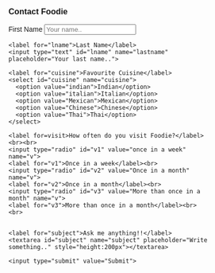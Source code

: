 <!DOCTYPE html>
<html>
<head>
<meta name="viewport" content="width=device-width, initial-scale=1">
<style>
body {font-family: Arial, Helvetica, sans-serif;}
* {box-sizing: border-box;}

input[type=text], select, textarea {
  width: 100%;
  padding: 12px;
  border: 1px solid #ccc;
  border-radius: 4px;
  box-sizing: border-box;
  margin-top: 6px;
  margin-bottom: 16px;
  resize: vertical;
}

input[type=submit] {
  background-color: #4CAF50;
  color: white;
  padding: 12px 20px;
  border: none;
  border-radius: 4px;
  cursor: pointer;
}

input[type=submit]:hover {
  background-color: #45a049;
}

.container {
  border-radius: 5px;
  background-color: #f2f2f2;
  padding: 20px;
}
</style>
</head>
<body>

<h3>Contact Foodie</h3>

<div class="container">
  <form action="/action_page.php">
    <label for="fname">First Name</label>
    <input type="text" id="fname" name="firstname" placeholder="Your name..">

    <label for="lname">Last Name</label>
    <input type="text" id="lname" name="lastname" placeholder="Your last name..">

    <label for="cuisine">Favourite Cuisine</label>
    <select id="cuisine" name="cuisine">
      <option value="indian">Indian</option>
      <option value="italian">Italian</option>
      <option value="Mexican">Mexican</option>
      <option value="Chinese">Chinese</option>
      <option value="Thai">Thai</option>
    </select>

    <label for=visit>How often do you visit Foodie?</label><br><br>
    <input type="radio" id="v1" value="once in a week" name="v">
    <label for="v1">Once in a week</label><br>
    <input type="radio" id="v2" value="Once in a month" name="v">
    <label for="v2">Once in a month</label><br>  
    <input type="radio" id="v3" value="More than once in a month" name="v">
    <label for="v3">More than once in a month</label><br><br>
    

    <label for="subject">Ask me anything!!</label>
    <textarea id="subject" name="subject" placeholder="Write something.." style="height:200px"></textarea>

    <input type="submit" value="Submit">
  </form>
</div>

</body>
</html>
